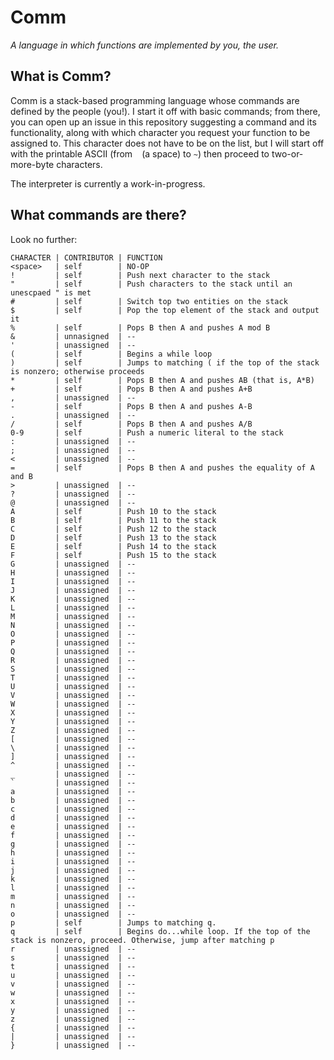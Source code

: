 # Comm
_A language in which functions are implemented by you, the user._

## What is Comm?
Comm is a stack-based programming language whose commands are defined by the people (you!). I start it off with basic commands; from there, you can open up an issue in this repository suggesting a command and its functionality, along with which character you request your function to be assigned to. This character does not have to be on the list, but I will start off with the printable ASCII (from ` ` (a space) to `~`) then proceed to two-or-more-byte characters. 

The interpreter is currently a work-in-progress.

## What commands are there?
Look no further:

    CHARACTER | CONTRIBUTOR | FUNCTION
    <space>   | self        | NO-OP
    !         | self        | Push next character to the stack
    "         | self        | Push characters to the stack until an unescpaed " is met
    #         | self        | Switch top two entities on the stack
    $         | self        | Pop the top element of the stack and output it
    %         | self        | Pops B then A and pushes A mod B
    &         | unnasigned  | --
    '         | unassigned  | --
    (         | self        | Begins a while loop
    )         | self        | Jumps to matching ( if the top of the stack is nonzero; otherwise proceeds
    *         | self        | Pops B then A and pushes AB (that is, A*B)
    +         | self        | Pops B then A and pushes A+B
    ,         | unassigned  | --
    -         | self        | Pops B then A and pushes A-B
    .         | unassigned  | --
    /         | self        | Pops B then A and pushes A/B
    0-9       | self        | Push a numeric literal to the stack
    :         | unassigned  | --
    ;         | unassigned  | --
    <         | unassigned  | --
    =         | self        | Pops B then A and pushes the equality of A and B
    >         | unassigned  | --
    ?         | unassigned  | --
    @         | unassigned  | --
    A         | self        | Push 10 to the stack
    B         | self        | Push 11 to the stack
    C         | self        | Push 12 to the stack
    D         | self        | Push 13 to the stack
    E         | self        | Push 14 to the stack
    F         | self        | Push 15 to the stack
    G         | unassigned  | --
    H         | unassigned  | --
    I         | unassigned  | --
    J         | unassigned  | --
    K         | unassigned  | --
    L         | unassigned  | --
    M         | unassigned  | --
    N         | unassigned  | --
    O         | unassigned  | --
    P         | unassigned  | --
    Q         | unassigned  | --
    R         | unassigned  | --
    S         | unassigned  | --
    T         | unassigned  | --
    U         | unassigned  | --
    V         | unassigned  | --
    W         | unassigned  | --
    X         | unassigned  | --
    Y         | unassigned  | --
    Z         | unassigned  | --
    [         | unassigned  | --
    \         | unassigned  | --
    ]         | unassigned  | --
    ^         | unassigned  | --
    _         | unassigned  | --
    `         | unassigned  | --
    a         | unassigned  | --
    b         | unassigned  | --
    c         | unassigned  | --
    d         | unassigned  | --
    e         | unassigned  | --
    f         | unassigned  | --
    g         | unassigned  | --
    h         | unassigned  | --
    i         | unassigned  | --
    j         | unassigned  | --
    k         | unassigned  | --
    l         | unassigned  | --
    m         | unassigned  | --
    n         | unassigned  | --
    o         | unassigned  | --
    p         | self        | Jumps to matching q.
    q         | self        | Begins do...while loop. If the top of the stack is nonzero, proceed. Otherwise, jump after matching p
    r         | unassigned  | --
    s         | unassigned  | --
    t         | unassigned  | --
    u         | unassigned  | --
    v         | unassigned  | --
    w         | unassigned  | --
    x         | unassigned  | --
    y         | unassigned  | --
    z         | unassigned  | --
    {         | unassigned  | --
    |         | unassigned  | --
    }         | unassigned  | --
